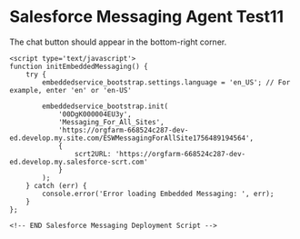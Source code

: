 <!DOCTYPE html>
<html lang="en">
<head>
    <meta charset="UTF-8" />
    <meta name="viewport" content="width=device-width, initial-scale=1.0" />
    <title>Salesforce Agent Test11</title>
</head>
<body>
    <h1>Salesforce Messaging Agent Test11</h1>
    <p>The chat button should appear in the bottom-right corner.</p>

    <script type='text/javascript'>
	function initEmbeddedMessaging() {
		try {
			embeddedservice_bootstrap.settings.language = 'en_US'; // For example, enter 'en' or 'en-US'

			embeddedservice_bootstrap.init(
				'00DgK000004EU3y',
				'Messaging_For_All_Sites',
				'https://orgfarm-668524c287-dev-ed.develop.my.site.com/ESWMessagingForAllSite1756489194564',
				{
					scrt2URL: 'https://orgfarm-668524c287-dev-ed.develop.my.salesforce-scrt.com'
				}
			);
		} catch (err) {
			console.error('Error loading Embedded Messaging: ', err);
		}
	};
</script>
<script type='text/javascript' src='https://orgfarm-668524c287-dev-ed.develop.my.site.com/ESWMessagingForAllSite1756489194564/assets/js/bootstrap.min.js' onload='initEmbeddedMessaging()'></script>



    <!-- END Salesforce Messaging Deployment Script -->

</body>
</html>
